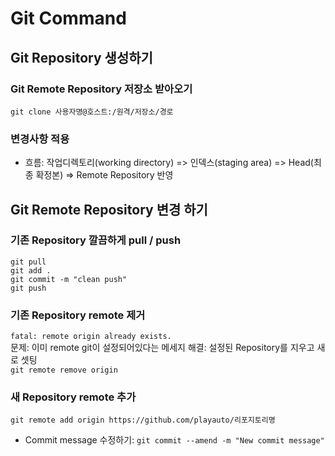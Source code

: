# Git Command
## Git Repository 생성하기

### Git Remote Repository 저장소 받아오기 
```git clone 사용자명@호스트:/원격/저장소/경로```

### 변경사항 적용
* 흐름: 작업디렉토리(working directory) => 인덱스(staging area) => Head(최종 확정본) => Remote Repository 반영




## Git Remote Repository 변경 하기
### 기존 Repository 깔끔하게 pull / push
```
git pull
git add .
git commit -m "clean push"
git push
```

### 기존 Repository remote 제거
`fatal: remote origin already exists.`  
문제: 이미 remote git이 설정되어있다는 메세지
해결: 설정된 Repository를 지우고 새로 셋팅  
`git remote remove origin`

### 새 Repository remote 추가
```
git remote add origin https://github.com/playauto/리포지토리명
```

* Commit message 수정하기: `git commit --amend -m "New commit message"`